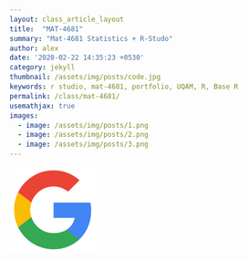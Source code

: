 ```yaml
---
layout: class_article_layout 
title:  "MAT-4681"
summary: "Mat-4681 Statistics + R-Studo"
author: alex
date: '2020-02-22 14:35:23 +0530'
category: jekyll
thumbnail: /assets/img/posts/code.jpg
keywords: r studio, mat-4681, portfolio, UQAM, R, Base R
permalink: /class/mat-4681/
usemathjax: true
images: 
  - image: /assets/img/posts/1.png
  - image: /assets/img/posts/2.png
  - image: /assets/img/posts/3.png
---
```



<img src="/assets/img/google.png" alt="google photo" width="30%"/>
